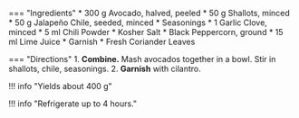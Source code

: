 === "Ingredients"
    * 300 g Avocado, halved, peeled
    * 50 g Shallots, minced
    * 50 g Jalapeño Chile, seeded, minced
    * Seasonings
        * 1 Garlic Clove, minced
        * 5 ml Chili Powder
        * Kosher Salt
        * Black Peppercorn, ground
        * 15 ml Lime Juice
    * Garnish
        * Fresh Coriander Leaves

=== "Directions"
    1. **Combine.** Mash avocados together in a bowl. Stir in shallots, chile, seasonings.
    2. **Garnish** with cilantro.

!!! info "Yields about 400 g"

!!! info "Refrigerate up to 4 hours."

[^1]: {{ cite.bittman_how_to_cook_everything }}
